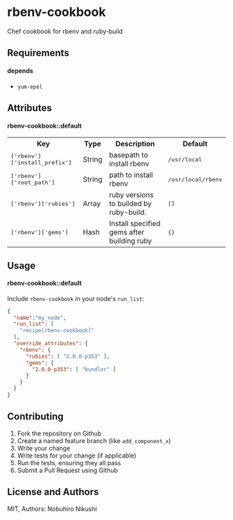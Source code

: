 rbenv-cookbook
=======================

Chef cookbook for rbenv and ruby-build

Requirements
------------

#### depends
- `yum-epel`

Attributes
----------

#### rbenv-cookbook::default
<table>
  <tr>
    <th>Key</th>
    <th>Type</th>
    <th>Description</th>
    <th>Default</th>
  </tr>
  <tr>
    <td><tt>['rbenv']['install_prefix']</tt></td>
    <td>String</td>
    <td>basepath to install rbenv</td>
    <td><tt>/usr/local</tt></td>
  </tr>
  <tr>
    <td><tt>['rbenv']['root_path']</tt></td>
    <td>String</td>
    <td>path to install rbenv</td>
    <td><tt>/usr/local/rbenv</tt></td>
  </tr>
  <tr>
    <td><tt>['rbenv']['rubies']</tt></td>
    <td>Array</td>
    <td>ruby versions to builded by ruby-build.</td>
    <td><tt>[]</tt></td>
  </tr>
  <tr>
    <td><tt>['rbenv']['gems']</tt></td>
    <td>Hash</td>
    <td>Install specified gems after building ruby</td>
    <td><tt>{}</tt></td>
  </tr>

</table>

Usage
-----
#### rbenv-cookbook::default

Include `rbenv-cookbook` in your node's `run_list`:

```json
{
  "name":"my_node",
  "run_list": [
    "recipe[rbenv-cookbook]"
  ],
  "override_attributes": {
    "rbenv": {
      "rubies": [ "2.0.0-p353" ],
      "gems": {
        "2.0.0-p353": [ "bundler" ]
      }
    }
  }
}
```


Contributing
------------

1. Fork the repository on Github
2. Create a named feature branch (like `add_component_x`)
3. Write your change
4. Write tests for your change (if applicable)
5. Run the tests, ensuring they all pass
6. Submit a Pull Request using Github

License and Authors
-------------------
MIT,
Authors: Nobuhiro Nikushi
